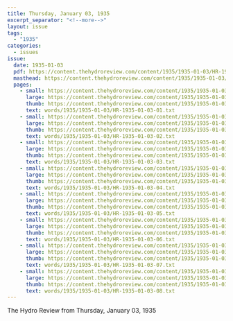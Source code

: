 ```yaml
---
title: Thursday, January 03, 1935
excerpt_separator: "<!--more-->"
layout: issue
tags:
  - "1935"
categories:
  - issues
issue:
  date: 1935-01-03
  pdf: https://content.thehydroreview.com/content/1935/1935-01-03/HR-1935-01-03.pdf
  masthead: https://content.thehydroreview.com/content/1935/1935-01-03/masthead/HR-1935-01-03.jpg
  pages:
    - small: https://content.thehydroreview.com/content/1935/1935-01-03/small/HR-1935-01-03-01.jpg
      large: https://content.thehydroreview.com/content/1935/1935-01-03/large/HR-1935-01-03-01.jpg
      thumb: https://content.thehydroreview.com/content/1935/1935-01-03/thumbnails/HR-1935-01-03-01.jpg
      text: words/1935/1935-01-03/HR-1935-01-03-01.txt
    - small: https://content.thehydroreview.com/content/1935/1935-01-03/small/HR-1935-01-03-02.jpg
      large: https://content.thehydroreview.com/content/1935/1935-01-03/large/HR-1935-01-03-02.jpg
      thumb: https://content.thehydroreview.com/content/1935/1935-01-03/thumbnails/HR-1935-01-03-02.jpg
      text: words/1935/1935-01-03/HR-1935-01-03-02.txt
    - small: https://content.thehydroreview.com/content/1935/1935-01-03/small/HR-1935-01-03-03.jpg
      large: https://content.thehydroreview.com/content/1935/1935-01-03/large/HR-1935-01-03-03.jpg
      thumb: https://content.thehydroreview.com/content/1935/1935-01-03/thumbnails/HR-1935-01-03-03.jpg
      text: words/1935/1935-01-03/HR-1935-01-03-03.txt
    - small: https://content.thehydroreview.com/content/1935/1935-01-03/small/HR-1935-01-03-04.jpg
      large: https://content.thehydroreview.com/content/1935/1935-01-03/large/HR-1935-01-03-04.jpg
      thumb: https://content.thehydroreview.com/content/1935/1935-01-03/thumbnails/HR-1935-01-03-04.jpg
      text: words/1935/1935-01-03/HR-1935-01-03-04.txt
    - small: https://content.thehydroreview.com/content/1935/1935-01-03/small/HR-1935-01-03-05.jpg
      large: https://content.thehydroreview.com/content/1935/1935-01-03/large/HR-1935-01-03-05.jpg
      thumb: https://content.thehydroreview.com/content/1935/1935-01-03/thumbnails/HR-1935-01-03-05.jpg
      text: words/1935/1935-01-03/HR-1935-01-03-05.txt
    - small: https://content.thehydroreview.com/content/1935/1935-01-03/small/HR-1935-01-03-06.jpg
      large: https://content.thehydroreview.com/content/1935/1935-01-03/large/HR-1935-01-03-06.jpg
      thumb: https://content.thehydroreview.com/content/1935/1935-01-03/thumbnails/HR-1935-01-03-06.jpg
      text: words/1935/1935-01-03/HR-1935-01-03-06.txt
    - small: https://content.thehydroreview.com/content/1935/1935-01-03/small/HR-1935-01-03-07.jpg
      large: https://content.thehydroreview.com/content/1935/1935-01-03/large/HR-1935-01-03-07.jpg
      thumb: https://content.thehydroreview.com/content/1935/1935-01-03/thumbnails/HR-1935-01-03-07.jpg
      text: words/1935/1935-01-03/HR-1935-01-03-07.txt
    - small: https://content.thehydroreview.com/content/1935/1935-01-03/small/HR-1935-01-03-08.jpg
      large: https://content.thehydroreview.com/content/1935/1935-01-03/large/HR-1935-01-03-08.jpg
      thumb: https://content.thehydroreview.com/content/1935/1935-01-03/thumbnails/HR-1935-01-03-08.jpg
      text: words/1935/1935-01-03/HR-1935-01-03-08.txt
---
```


The Hydro Review from Thursday, January 03, 1935

<!--more-->

